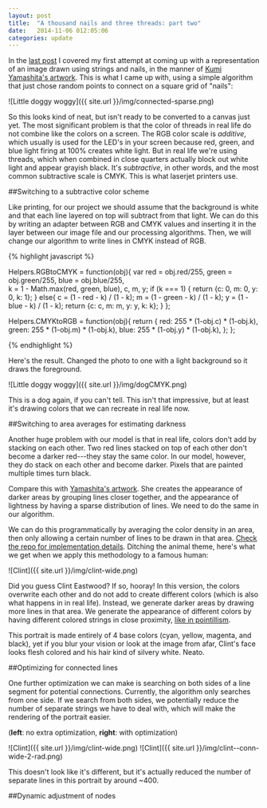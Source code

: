 ```yaml
---
layout: post
title:  "A thousand nails and three threads: part two"
date:   2014-11-06 012:05:06
categories: update
---
```


In the [last post](http://rewonc.github.io/update/2014/11/03/A-thousand-nails-and-three-threads.html) I covered my first attempt at coming up with a representation of an image drawn using strings and nails, in the manner of [Kumi Yamashita's artwork](http://www.kumiyamashita.com/constellation/). This is what I came up with, using a simple algorithm that just chose random points to connect on a square grid of "nails":

![Little doggy woggy]({{ site.url }}/img/connected-sparse.png)

So this looks kind of neat, but isn't ready to be converted to a canvas just yet. The most significant problem is that the color of threads in real life do not combine like the colors on a screen. The RGB color scale is _additive_, which usually is used for the LED's in your screen because red, green, and blue light firing at 100% creates white light. But in real life we're using threads, which when combined in close quarters actually block out white light and appear grayish black. It's _subtractive_, in other words, and the most common subtractive scale is CMYK. This is what laserjet printers use. 

##Switching to a subtractive color scheme

Like printing, for our project we should assume that the background is white and that each line layered on top will subtract from that light. We can do this by writing an adapter between RGB and CMYK values and inserting it in the layer between our image file and our processing algorithms. Then, we will change our algorithm to write lines in CMYK instead of RGB. 

{% highlight javascript %}

Helpers.RGBtoCMYK = function(obj){
  var red = obj.red/255,
    green = obj.green/255,
     blue = obj.blue/255,  
        k = 1 - Math.max(red, green, blue),
        c, m, y;
  if (k === 1) {
    return {c: 0, m: 0, y: 0, k: 1};
  } else{
    c = (1 - red - k) / (1 - k);
    m = (1 - green - k) / (1 - k);
    y = (1 - blue - k) / (1 - k);
    return {c: c, m: m, y: y, k: k};
  }
};

Helpers.CMYKtoRGB = function(obj){
  return {
    red: 255 * (1-obj.c) * (1-obj.k),
    green: 255 * (1-obj.m) * (1-obj.k),
    blue: 255 * (1-obj.y) * (1-obj.k),
  };
};

{% endhighlight %}

Here's the result. Changed the photo to one with a light background so it draws the foreground.

![Little doggy woggy]({{ site.url }}/img/dogCMYK.png)

This is a dog again, if you can't tell. This isn't that impressive, but at least it's drawing colors that we can recreate in real life now.  

##Switching to area averages for estimating darkness

Another huge problem with our model is that in real life, colors don't add by stacking on each other. Two red lines stacked on top of each other don't become a darker red---they stay the same color. In our model, however, they do stack on each other and become darker. Pixels that are painted multiple times turn black.

Compare this with [Yamashita's artwork](http://www.kumiyamashita.com/constellation/). She creates the appearance of darker areas by grouping lines closer together, and the appearance of lightness by having a sparse distribution of lines. We need to do the same in our algorithm. 

We can do this programmatically by averaging the color density in an area, then only allowing a certain number of lines to be drawn in that area. [Check the repo for implementation details](https://github.com/rewonc/nailsandthread). Ditching the animal theme, here's what we get when we apply this methodology to a famous human:

![Clint]({{ site.url }}/img/clint-wide.png)

Did you guess Clint Eastwood? If so, hooray! In this version, the colors overwrite each other and do not add to create different colors (which is also what happens in in real life). Instead, we generate darker areas by drawing more lines in that area. We generate the appearance of different colors by having different colored strings in close proximity, [like in pointillism](http://en.wikipedia.org/wiki/Pointillism).

This portrait is made entirely of 4 base colors (cyan, yellow, magenta, and black), yet if you blur your vision or look at the image from afar, Clint's face looks flesh colored and his hair kind of silvery white. Neato.

##Optimizing for connected lines

One further optimization we can make is searching on both sides of a line segment for potential connections. Currently, the algorithm only searches from one side. If we search from both sides, we potentially reduce the number of separate strings we have to deal with, which will make the rendering of the portrait easier.

(**left**: no extra optimization, **right**: with optimization)

![Clint]({{ site.url }}/img/clint-wide.png)
![Clint]({{ site.url }}/img/clint--conn-wide-2-rad.png)

This doesn't look like it's different, but it's actually reduced the number of separate lines in this portrait by around ~400. 

##Dynamic adjustment of nodes










